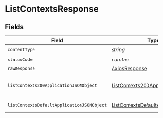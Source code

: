 # ListContextsResponse


## Fields

| Field                                                                                               | Type                                                                                                | Required                                                                                            | Description                                                                                         |
| --------------------------------------------------------------------------------------------------- | --------------------------------------------------------------------------------------------------- | --------------------------------------------------------------------------------------------------- | --------------------------------------------------------------------------------------------------- |
| `contentType`                                                                                       | *string*                                                                                            | :heavy_check_mark:                                                                                  | N/A                                                                                                 |
| `statusCode`                                                                                        | *number*                                                                                            | :heavy_check_mark:                                                                                  | N/A                                                                                                 |
| `rawResponse`                                                                                       | [AxiosResponse](https://axios-http.com/docs/res_schema)                                             | :heavy_minus_sign:                                                                                  | N/A                                                                                                 |
| `listContexts200ApplicationJSONObject`                                                              | [ListContexts200ApplicationJSON](../../models/operations/listcontexts200applicationjson.md)         | :heavy_minus_sign:                                                                                  | A paginated list of contexts                                                                        |
| `listContextsDefaultApplicationJSONObject`                                                          | [ListContextsDefaultApplicationJSON](../../models/operations/listcontextsdefaultapplicationjson.md) | :heavy_minus_sign:                                                                                  | Error response.                                                                                     |